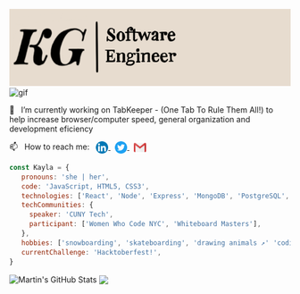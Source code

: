 <link rel="stylesheet" href="style.css" />
<!--
**kgolder92/kgolder92** is a ✨ _special_ ✨ repository because its `README.md` (this file) appears on your GitHub profile. YAY
-->


<img src="./assets/banner15.png" /> <img alt="gif" src="https://github.com/kgolder92/kgolder92/blob/master/assets/petraits.gif" width="145" />

 🔭 &nbsp; I’m currently working on TabKeeper - (One Tab To Rule Them All!) to help increase browser/computer speed, general organization and development eficiency
<!--- 🌱 I’m currently learning ... -->
 📫 &nbsp; How to reach me: &nbsp; <a href="https://www.linkedin.com/in/kayla-golder-2060a5137/"> <img align="center" src="./assets/linkedinIcon.svg" width="22"/> </a> &nbsp; <a href="https://twitter.com/GolderKayla"> <img align="center" src="./assets/twitterIcon.svg" width="22"> </a> &nbsp; <a href="mailto: golderkayla@gmail.com"> <img align="center" src="./assets/gmailIcon.svg" width="22" /> </a>

```javascript
const Kayla = {
   pronouns: 'she | her',
   code: 'JavaScript, HTML5, CSS3',
   technologies: ['React', 'Node', 'Express', 'MongoDB', 'PostgreSQL', 'Docker', 'AWS'],
   techCommunities: {
     speaker: 'CUNY Tech',
     participant: ['Women Who Code NYC', 'Whiteboard Masters'],
   },
   hobbies: ['snowboarding', 'skateboarding', 'drawing animals ↗️' 'coding', 'reading', 'drinking coffee', 'hiking', 'rock climbing', 'hammocking', '...and the list goes on'],
   currentChallenge: 'Hacktoberfest!',
}
```
<!-- ![kgolder92's github stats](https://github-readme-stats.vercel.app/api?username=kgolder92&show_icons=true&theme=tokyonight)
<img height="200" src = "https://github-readme-stats.vercel.app/api/top-langs/?username=kgolder92&theme=tokyonight">
-->
 <img align="center" src="https://github-readme-stats.vercel.app/api?username=kgolder92&show_icons=true&line_height=27&count_private=true&title_color=ffffff&text_color=c9cacc&icon_color=2bbc8a&bg_color=1d1f21" alt="Martin's GitHub Stats" /> <img align="center" src="https://github-readme-stats.vercel.app/api/top-langs/?username=kgolder92&hide=java,html&title_color=ffffff&text_color=c9cacc&icon_color=2bbc8a&bg_color=1d1f21" />

<!-- Resources -->
<!-- Icons: https://www.iconfinder.com -->
<!-- GitHub Stats: https://github.com/kgolder92/github-readme-stats -->

